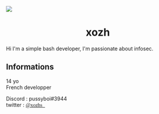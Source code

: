 <img src="https://cdn.discordapp.com/attachments/736537536054296636/738407576705957950/279091.jpg"/>

<h1>
  <center><strong>                  xozh</strong></center>
</h1>  

<p> Hi I'm a simple bash developer, I'm passionate about infosec. </p>
<h2> Informations </h2>
<p>
14 yo<br>
French developper

Discord : pussyboi#3944<br>
twitter : <a href="https://twitter.com/cshlover" class="twitter-follow-button" data-show-count="false" data-size="large" color="#ff000" style="font-family:Iceberg;">@xozhs_</a>
</p> 
